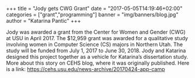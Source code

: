 +++
title = "Jody gets CWG Grant"
date = "2017-05-05T14:19:46+02:00"
categories = ["grant","programming"]
banner = "img/banners/blog.jpg"
author = "Katarina Pantic"
+++

Jody was awarded a grant from the Center for Women and Gender (CWG) at USU in April 2017. The $12,959 grant was awarded for a qualitative study involving women in Computer Science (CS) majors in Northern Utah. The study will be funded from July 1, 2017 to June 30, 2018. Jody and Katarina designed this project together as a vehicle for Katarina’s dissertation study. More about this story on CEHS blog, where it was originally published. Here is a link: https://cehs.usu.edu/news-archive/20170424-app-camp 
